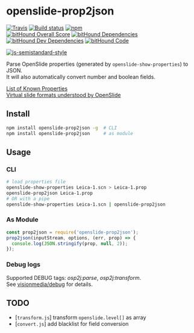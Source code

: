 # openslide-prop2json

[![Travis](https://img.shields.io/travis/leesei/openslide-prop2json.svg)](https://travis-ci.org/leesei/openslide-prop2json)
[![Build status](https://ci.appveyor.com/api/projects/status/github/leesei/openslide-prop2json?branch=master&svg=true)](https://ci.appveyor.com/project/leesei/openslide-prop2json/branch/master)
[![npm](https://badge.fury.io/js/openslide-prop2json.svg)](https://github.com/leesei/openslide-prop2json)  
[![bitHound Overall Score](https://www.bithound.io/github/leesei/openslide-prop2json/badges/score.svg)](https://www.bithound.io/github/leesei/openslide-prop2json) 
[![bitHound Dependencies](https://www.bithound.io/github/leesei/openslide-prop2json/badges/dependencies.svg)](https://www.bithound.io/github/leesei/openslide-prop2json/master/dependencies/npm) 
[![bitHound Dev Dependencies](https://www.bithound.io/github/leesei/openslide-prop2json/badges/devDependencies.svg)](https://www.bithound.io/github/leesei/openslide-prop2json/master/dependencies/npm) 
[![bitHound Code](https://www.bithound.io/github/leesei/openslide-prop2json/badges/code.svg)](https://www.bithound.io/github/leesei/openslide-prop2json)

[![js-semistandard-style](https://cdn.rawgit.com/flet/semistandard/master/badge.svg)](https://github.com/Flet/semistandard)

Parse OpenSlide properties (generated by `openslide-show-properties`) to JSON.  
It will also automatically convert number and boolean fields.

[List of Known Properties](http://openslide.org/docs/properties/)  
[Virtual slide formats understood by OpenSlide](http://openslide.org/formats/)

## Install

```sh
npm install openslide-prop2json -g  # CLI
npm install openslide-prop2json     # as module
```

## Usage

### CLI

```sh
# load properties file
openslide-show-properties Leica-1.scn > Leica-1.prop
openslide-prop2json Leica-1.prop
# OR with a pipe
openslide-show-properties Leica-1.scn | openslide-prop2json
```

### As Module

```js
const prop2json = require('openslide-prop2json');
prop2json(inputStream, options, (err, prop) => {
  console.log(JSON.stringify(prop, null, 2));
});
```

### Debug logs

Supported DEBUG tags: *osp2j:parse*, *osp2j:transform*.  
See [visionmedia/debug](https://github.com/visionmedia/debug/) for details.

## TODO

- [`transform.js`] transform `openslide.level[]` as array
- [`convert.js`] add blacklist for field conversion
